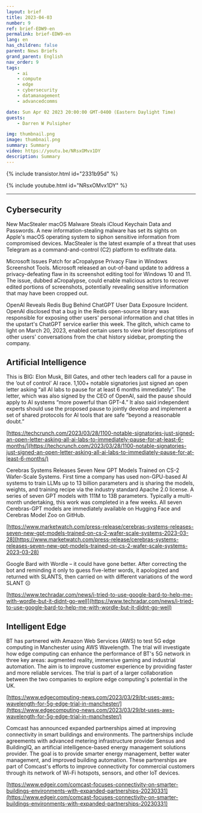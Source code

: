 ```yaml
---
layout: brief
title: 2023-04-03
number: 9
ref: brief-EDW9-en
permalink: brief-EDW9-en
lang: en
has_children: false
parent: News Briefs
grand_parent: English
nav_order: 9
tags:
    - ai
    - compute
    - edge
    - cybersecurity
    - datamanagement
    - advancedcomms

date: Sun Apr 02 2023 20:00:00 GMT-0400 (Eastern Daylight Time)
guests:
    - Darren W Pulsipher

img: thumbnail.png
image: thumbnail.png
summary: Summary
video: https://youtu.be/NRsxOMvx1DY
description: Summary
---
```



{% include transistor.html id="2331b95d" %}



{% include youtube.html id="NRsxOMvx1DY" %}


---

## Cybersecurity

New MacStealer macOS Malware Steals iCloud Keychain Data and Passwords. A new information-stealing malware has set its sights on Apple's macOS operating system to siphon sensitive information from compromised devices. MacStealer is the latest example of a threat that uses Telegram as a command-and-control (C2) platform to exfiltrate data.

Microsoft Issues Patch for aCropalypse Privacy Flaw in Windows Screenshot Tools. Microsoft released an out-of-band update to address a privacy-defeating flaw in its screenshot editing tool for Windows 10 and 11. The issue, dubbed aCropalypse, could enable malicious actors to recover edited portions of screenshots, potentially revealing sensitive information that may have been cropped out.

OpenAI Reveals Redis Bug Behind ChatGPT User Data Exposure Incident. OpenAI disclosed that a bug in the Redis open-source library was responsible for exposing other users' personal information and chat titles in the upstart's ChatGPT service earlier this week. The glitch, which came to light on March 20, 2023, enabled certain users to view brief descriptions of other users' conversations from the chat history sidebar, prompting the company.

## Artificial Intelligence

This is BIG: Elon Musk, Bill Gates, and other tech leaders call for a pause in the ‘out of control’ AI race. 1,100+ notable signatories just signed an open letter asking “all AI labs to pause for at least 6 months immediately”. The letter, which was also signed by the CEO of OpenAI, said the pause should apply to AI systems “more powerful than GPT-4.” It also said independent experts should use the proposed pause to jointly develop and implement a set of shared protocols for AI tools that are safe “beyond a reasonable doubt.”

[https://techcrunch.com/2023/03/28/1100-notable-signatories-just-signed-an-open-letter-asking-all-ai-labs-to-immediately-pause-for-at-least-6-months/](https://techcrunch.com/2023/03/28/1100-notable-signatories-just-signed-an-open-letter-asking-all-ai-labs-to-immediately-pause-for-at-least-6-months/)

Cerebras Systems Releases Seven New GPT Models Trained on CS-2 Wafer-Scale Systems. First time a company has used non-GPU-based AI systems to train LLMs up to 13 billion parameters and is sharing the models, weights, and training recipe via the industry standard Apache 2.0 license. 	A series of seven GPT models with 111M to 13B parameters. Typically a multi-month undertaking, this work was completed in a few weeks. All seven Cerebras-GPT models are immediately available on Hugging Face and Cerebras Model Zoo on GitHub.

[https://www.marketwatch.com/press-release/cerebras-systems-releases-seven-new-gpt-models-trained-on-cs-2-wafer-scale-systems-2023-03-28](https://www.marketwatch.com/press-release/cerebras-systems-releases-seven-new-gpt-models-trained-on-cs-2-wafer-scale-systems-2023-03-28)

Google Bard with Wordle – it could have gone better. After correcting the bot and reminding it only to guess five-letter words, it apologized and returned with SLANTS, then carried on with different variations of the word SLANT ☹

[https://www.techradar.com/news/i-tried-to-use-google-bard-to-help-me-with-wordle-but-it-didnt-go-well](https://www.techradar.com/news/i-tried-to-use-google-bard-to-help-me-with-wordle-but-it-didnt-go-well)

## Intelligent Edge

BT has partnered with Amazon Web Services (AWS) to test 5G edge computing in Manchester using AWS Wavelength. The trial will investigate how edge computing can enhance the performance of BT's 5G network in three key areas: augmented reality, immersive gaming and industrial automation. The aim is to improve customer experience by providing faster and more reliable services. The trial is part of a larger collaboration between the two companies to explore edge computing's potential in the UK.

[https://www.edgecomputing-news.com/2023/03/29/bt-uses-aws-wavelength-for-5g-edge-trial-in-manchester/](https://www.edgecomputing-news.com/2023/03/29/bt-uses-aws-wavelength-for-5g-edge-trial-in-manchester/)

Comcast has announced expanded partnerships aimed at improving connectivity in smart buildings and environments. The partnerships include agreements with advanced metering infrastructure provider Sensus and BuildingIQ, an artificial intelligence-based energy management solutions provider. The goal is to provide smarter energy management, better water management, and improved building automation. These partnerships are part of Comcast's efforts to improve connectivity for commercial customers through its network of Wi-Fi hotspots, sensors, and other IoT devices.

[https://www.edgeir.com/comcast-focuses-connectivity-on-smarter-buildings-environments-with-expanded-partnerships-20230331](https://www.edgeir.com/comcast-focuses-connectivity-on-smarter-buildings-environments-with-expanded-partnerships-20230331)


